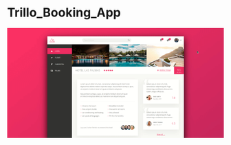 # Trillo_Booking_App

<img src="https://github.com/AliAbukahil/Trillo_Booking_App/blob/main/src/img/trillo_Booking_App.gif" />
